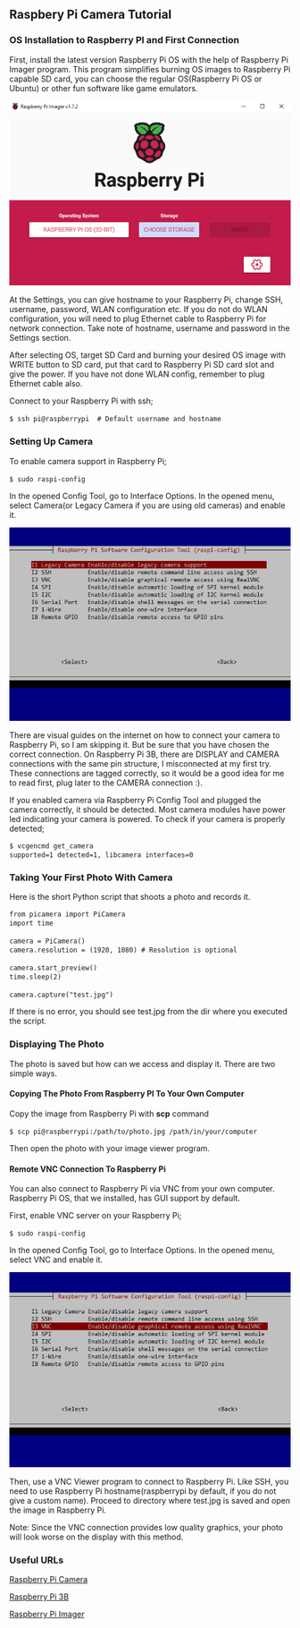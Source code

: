 ## Raspbery Pi Camera Tutorial
### OS Installation to Raspberry PI and First Connection
First, install the latest version Raspberry Pi OS with the help of Raspberry Pi Imager program. This program simplifies burning OS images to Raspberry Pi capable SD card, you can choose the regular OS(Raspberry Pi OS or Ubuntu) or other fun software like game emulators.

![Raspberry Pi Imager](./img/RPiImager.PNG)

At the Settings, you can give hostname to your Raspberry Pi, change SSH, username, password, WLAN configuration etc. If you do not do WLAN configuration, you will need to plug Ethernet cable to Raspberry Pi for network connection. Take note of hostname, username and password in the Settings section.

After selecting OS, target SD Card and burning your desired OS image with WRITE button to SD card, put that card to Raspberry Pi SD card slot and give the power. If you have not done WLAN config, remember to plug Ethernet cable also.

Connect to your Raspberry Pi with ssh;

`$ ssh pi@raspberrypi  # Default username and hostname`

### Setting Up Camera
To enable camera support in Raspberry Pi;

`$ sudo raspi-config`

In the opened Config Tool, go to Interface Options. In the opened menu, select Camera(or Legacy Camera if you are using old cameras) and enable it.

![Raspberry Pi Config Tool](./img/RPiConfigCam.PNG)

There are visual guides on the internet on how to connect your camera to Raspberry Pi, so I am skipping it. But be sure that you have chosen the correct connection. On Raspberry Pi 3B, there are DISPLAY and CAMERA connections with the same pin structure, I misconnected at my first try. These connections are tagged correctly, so it would be a good idea for me to read first, plug later to the CAMERA connection :).

If you enabled camera via Raspberry Pi Config Tool and plugged the camera correctly, it should be detected. Most camera modules have power led indicating your camera is powered. To check if your camera is properly detected;

```
$ vcgencmd get_camera
supported=1 detected=1, libcamera interfaces=0
```

### Taking Your First Photo With Camera
Here is the short Python script that shoots a photo and records it.

```
from picamera import PiCamera
import time

camera = PiCamera()
camera.resolution = (1920, 1080) # Resolution is optional

camera.start_preview()
time.sleep(2)

camera.capture("test.jpg")
```


If there is no error, you should see test.jpg from the dir where you executed the script.

### Displaying The Photo
The photo is saved but how can we access and display it. There are two simple ways.

#### Copying The Photo From Raspberry PI To Your Own Computer
Copy the image from Raspberry Pi with **scp** command

`$ scp pi@raspberrypi:/path/to/photo.jpg /path/in/your/computer`

Then open the photo with your image viewer program.

#### Remote VNC Connection To Raspberry Pi
You can also connect to Raspberry Pi via VNC from your own computer. Raspberry Pi OS, that we installed, has GUI support by default.

First, enable VNC server on your Raspberry Pi;

`$ sudo raspi-config`

In the opened Config Tool, go to Interface Options. In the opened menu, select VNC and enable it.

![Raspberry Pi Config Tool](./img/RPiConfigVNC.PNG)

Then, use a VNC Viewer program to connect to Raspberry Pi. Like SSH, you need to use Raspberry Pi hostname(raspberrypi by default, if you do not give a custom name). Proceed to directory where test.jpg is saved and open the image in Raspberry Pi.

Note: Since the VNC connection provides low quality graphics, your photo will look worse on the display with this method.

### Useful URLs
[Raspberry Pi Camera](https://www.amazon.de/gp/product/B07ZZ2K7WP/ref=ppx_yo_dt_b_asin_title_o00_s00?ie=UTF8&psc=1)

[Raspberry Pi 3B](https://www.raspberrypi.com/products/raspberry-pi-3-model-b/)

[Raspberry Pi Imager](https://www.raspberrypi.com/software/)



